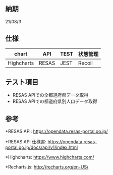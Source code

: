 ## 納期

21/08/3

## 仕様

| chart      | API   | TEST | 状態管理 |
| ---------- | ----- | ---- | ------ |
| Highcharts | RESAS | JEST | Recoil |

## テスト項目

- RESAS APIでの全都道府県データ取得
- RESAS APIでの都道府県別人口データ取得


## 参考

\*RESAS API: https://opendata.resas-portal.go.jp/

\*RESAS API 仕様書: https://opendata.resas-portal.go.jp/docs/api/v1/index.html

\*Highcharts: https://www.highcharts.com/

\*Recharts.js: http://recharts.org/en-US/
